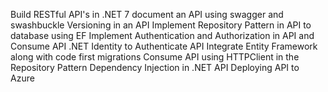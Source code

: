 Build RESTful API's in .NET 7
document an API using swagger and swashbuckle
Versioning in an API
Implement Repository Pattern in API to database using EF
Implement Authentication and Authorization in API and Consume API
.NET Identity to Authenticate API
Integrate Entity Framework along with code first migrations
Consume API using HTTPClient in the Repository Pattern
Dependency Injection in .NET API
Deploying API to Azure
